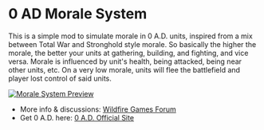 # 0 AD Morale System
This is a simple mod to simulate morale in 0 A.D. units, inspired from a mix between Total War and Stronghold style morale. So basically the higher the morale, the better your units at gathering, building, and fighting, and vice versa. Morale is influenced by unit's health, being attacked, being near other units, etc. On a very low morale, units will flee the battlefield and player lost control of said units.

[![Morale System Preview](https://i3.ytimg.com/vi/b9vpLjXhlFY/maxresdefault.jpg)](https://www.youtube.com/embed/b9vpLjXhlFY?si=at_UD7JgZOai_Yrl)

* More info & discussions: [Wildfire Games Forum](https://wildfiregames.com/forum/topic/37755-morale-system-for-0-ad/)
* Get 0 A.D. here: [0 A.D. Official Site](play0ad.com/)
